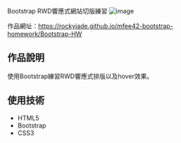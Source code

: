 Bootstrap RWD響應式網站切版練習
![image](https://github.com/RockyJade/mfee42-bootstrap-homework/assets/50537438/9a5f1448-a5d4-4368-9fab-4a81064e1682)

作品網址：https://rockyjade.github.io/mfee42-bootstrap-homework/Bootstrap-HW
## 作品說明

使用Bootstrap練習RWD響應式排版以及hover效果。

## 使用技術

- HTML5
- Bootstrap
- CSS3
